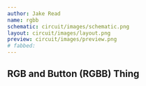 ```yaml
---
author: Jake Read
name: rgbb
schematic: circuit/images/schematic.png
layout: circuit/images/layout.png
preview: circuit/images/preview.png
# fabbed: 
---
```

## RGB and Button (RGBB) Thing
